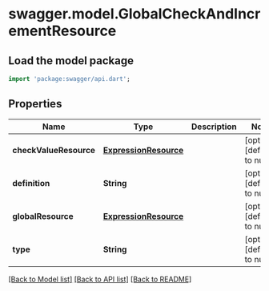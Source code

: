 # swagger.model.GlobalCheckAndIncrementResource

## Load the model package
```dart
import 'package:swagger/api.dart';
```

## Properties
Name | Type | Description | Notes
------------ | ------------- | ------------- | -------------
**checkValueResource** | [**ExpressionResource**](ExpressionResource.md) |  | [optional] [default to null]
**definition** | **String** |  | [optional] [default to null]
**globalResource** | [**ExpressionResource**](ExpressionResource.md) |  | [optional] [default to null]
**type** | **String** |  | [optional] [default to null]

[[Back to Model list]](../README.md#documentation-for-models) [[Back to API list]](../README.md#documentation-for-api-endpoints) [[Back to README]](../README.md)


